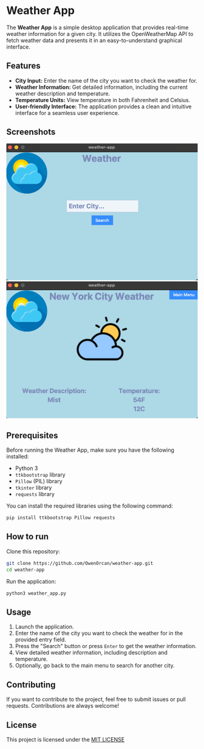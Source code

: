 # Weather App

The **Weather App** is a simple desktop application that provides real-time weather information for a given city. It utilizes the OpenWeatherMap API to fetch weather data and presents it in an easy-to-understand graphical interface.

## Features

- **City Input:** Enter the name of the city you want to check the weather for.
- **Weather Information:** Get detailed information, including the current weather description and temperature.
- **Temperature Units:** View temperature in both Fahrenheit and Celsius.
- **User-friendly Interface:** The application provides a clean and intuitive interface for a seamless user experience.

## Screenshots

![Weather App Screenshot](screenshots/1.png)
![Weather App Screenshot](screenshots/2.png)

## Prerequisites

Before running the Weather App, make sure you have the following installed:

- Python 3
- `ttkbootstrap` library
- `Pillow` (PIL) library
- `tkinter` library
- `requests` library

You can install the required libraries using the following command:

```bash
pip install ttkbootstrap Pillow requests
```
## How to run

Clone this repository:
```bash
git clone https://github.com/OwenOrcan/weather-app.git
cd weather-app
```
Run the application:
```bash
python3 weather_app.py 
```
## Usage
1. Launch the application.
2. Enter the name of the city you want to check the weather for in the provided entry field.
3. Press the "Search" button or press `Enter` to get the weather information.
4. View detailed weather information, including description and temperature.
5. Optionally, go back to the main menu to search for another city.

## Contributing
If you want to contribute to the project, feel free to submit issues or pull requests. Contributions are always welcome!

## License
This project is licensed under the [MIT LICENSE](https://github.com/OwenOrcan/weather-app?tab=MIT-1-ov-file)


